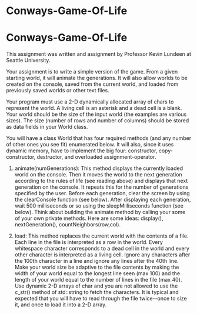 # Conways-Game-Of-Life
# Conways-Game-Of-Life

This assignment was written and assignment by Professor Kevin Lundeen at Seattle University.

Your assignment is to write a simple version of the game. From a given starting world, it will animate the generations. It will also allow worlds to be created on the console, saved from the current world, and loaded from previously saved worlds or other text files.

Your program must use a 2-D dynamically allocated array of chars to represent the world. A living cell is an asterisk and a dead cell is a blank. Your world should be the size of the input world (the examples are various sizes). The size (number of rows and number of columns) should be stored as data fields in your World class.

You will have a class World that has four required methods (and any number of other ones you see fit) enumerated below. It will also, since it uses dynamic memory, have to implement the big four: constructor, copy-constructor, destructor, and overloaded assignment-operator.

1. animate(numGenerations): This method displays the currently loaded world on the console. Then it moves the world to the next generation according to the rules of life (see reading above) and displays that next generation on the console. It repeats this for the number of generations specified by the user. Before each generation, clear the screen by using the clearConsole function (see below). After displaying each generation, wait 500 milliseconds or so using the sleepMilliseconds function (see below). Think about building the animate method by calling your some of your own private methods. Here are some ideas: display(), nextGeneration(), countNeighbors(row,col).

2. load: This method replaces the current world with the contents of a file. Each line in the file is interpreted as a row in the world. Every whitespace character corresponds to a dead cell in the world and every other character is interpreted as a living cell. Ignore any characters after the 100th character in a line and ignore any lines after the 40th line. Make your world size be adaptive to the file contents by making the width of your world equal to the longest line seen (max 100) and the length of your world equal to the number of lines in the file (max 40). Use dynamic 2-D arrays of char and you are not allowed to use the c_str() method of std::string to fetch the characters. It is typical and expected that you will have to read through the file twice--once to size it, and once to load it into a 2-D array.

